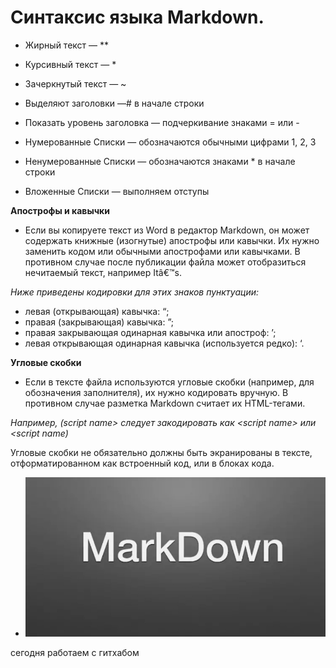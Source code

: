 # Синтаксис языка Markdown. 

* Жирный текст — **

* Курсивный текст — *

* Зачеркнутый текст — ~

* Выделяют заголовки —# в начале строки

* Показать уровень заголовка —
подчеркивание знаками = или -

* Нумерованные Списки —
обозначаются обычными
цифрами 1, 2, 3

* Ненумерованные Списки —
обозначаются знаками *
в начале строки

* Вложенные Списки —
выполняем отступы

**Апострофы и кавычки**

* Если вы копируете текст из Word в редактор Markdown, он может содержать книжные (изогнутые) апострофы или кавычки. Их нужно заменить кодом или обычными апострофами или кавычками. В противном случае после публикации файла может отобразиться нечитаемый текст, например Itâ€™s.

*Ниже приведены кодировки для этих знаков пунктуации:*

* левая (открывающая) кавычка: &#8220;;
* правая (закрывающая) кавычка: &#8221;;
* правая закрывающая одинарная кавычка или апостроф: &#8217;;
* левая открывающая одинарная кавычка (используется редко): &#8216;.

**Угловые скобки**

* Если в тексте файла используются угловые скобки (например, для обозначения заполнителя), их нужно кодировать вручную. В противном случае разметка Markdown считает их HTML-тегами.

*Например, (script name> следует закодировать как &lt;script name&gt; или \<script name)*

Угловые скобки не обязательно должны быть экранированы в тексте, отформатированном как встроенный код, или в блоках кода.

* ![привет](mark.jpg)

сегодня работаем с гитхабом

